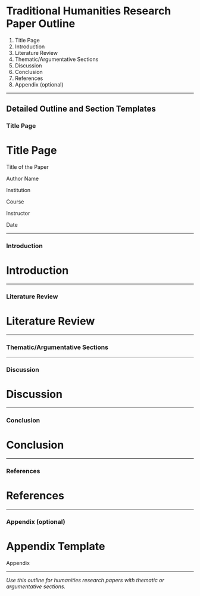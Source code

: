 # Traditional Humanities Research Paper Outline

1. Title Page
2. Introduction
3. Literature Review
4. Thematic/Argumentative Sections
5. Discussion
6. Conclusion
7. References
8. Appendix (optional)

---

## Detailed Outline and Section Templates

### Title Page
# Title Page

Title of the Paper

Author Name

Institution

Course

Instructor

Date

---

### Introduction
# Introduction

<!-- Write the introduction here. State the research problem, objectives, and significance. Use the required style. -->

---

### Literature Review
# Literature Review

<!-- Write the literature review here. Critically evaluate sources on the topic. Use the required style. -->

---

### Thematic/Argumentative Sections
<!-- Organize this section by theme, argument, or topic as appropriate for your paper. Each subsection should have a clear heading and focus. -->

---

### Discussion
# Discussion

<!-- Write the discussion section here. Interpret results, discuss implications, and relate findings to the literature. Use the required style. -->

---

### Conclusion
# Conclusion

<!-- Write the conclusion here. Summarize key findings, limitations, and recommendations. Use the required style. -->

---

### References
# References

<!-- Add all references cited in the paper here. Format each entry in the required style. See guidelines/apa7.md, guidelines/chicago.md, etc. for details. -->

---

### Appendix (optional)
# Appendix Template

<!-- Usage: Add this file as `appendix.md` or `appendix_A.md`, etc., when supplementary material (e.g., data, tools, questionnaires) is needed. Optional, but required if referenced in the main text. -->

Appendix

<!-- Place supplementary material here. -->

---

*Use this outline for humanities research papers with thematic or argumentative sections.*
